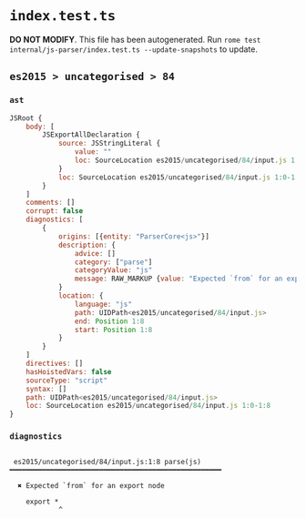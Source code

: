 # `index.test.ts`

**DO NOT MODIFY**. This file has been autogenerated. Run `rome test internal/js-parser/index.test.ts --update-snapshots` to update.

## `es2015 > uncategorised > 84`

### `ast`

```javascript
JSRoot {
	body: [
		JSExportAllDeclaration {
			source: JSStringLiteral {
				value: ""
				loc: SourceLocation es2015/uncategorised/84/input.js 1:8-1:8
			}
			loc: SourceLocation es2015/uncategorised/84/input.js 1:0-1:8
		}
	]
	comments: []
	corrupt: false
	diagnostics: [
		{
			origins: [{entity: "ParserCore<js>"}]
			description: {
				advice: []
				category: ["parse"]
				categoryValue: "js"
				message: RAW_MARKUP {value: "Expected `from` for an export node"}
			}
			location: {
				language: "js"
				path: UIDPath<es2015/uncategorised/84/input.js>
				end: Position 1:8
				start: Position 1:8
			}
		}
	]
	directives: []
	hasHoistedVars: false
	sourceType: "script"
	syntax: []
	path: UIDPath<es2015/uncategorised/84/input.js>
	loc: SourceLocation es2015/uncategorised/84/input.js 1:0-1:8
}
```

### `diagnostics`

```

 es2015/uncategorised/84/input.js:1:8 parse(js) ━━━━━━━━━━━━━━━━━━━━━━━━━━━━━━━━━━━━━━━━━━━━━━━━━━━━

  ✖ Expected `from` for an export node

    export *
            ^


```
